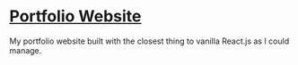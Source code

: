 # [Portfolio Website](https://timilehintayo.com)

My portfolio website built with the closest thing to vanilla React.js as I could manage.
